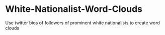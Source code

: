 # White-Nationalist-Word-Clouds
Use twitter bios of followers of prominent white nationalists to create word clouds 
